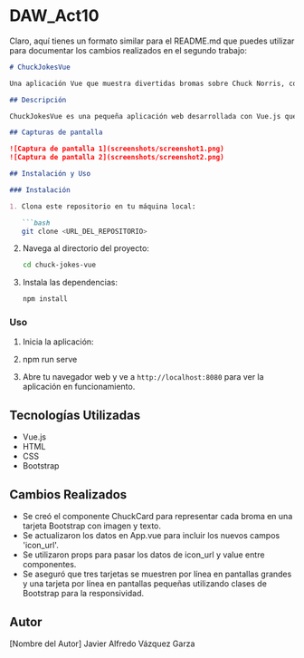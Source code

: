 # DAW_Act10

Claro, aquí tienes un formato similar para el README.md que puedes utilizar para documentar los cambios realizados en el segundo trabajo:

```markdown
# ChuckJokesVue

Una aplicación Vue que muestra divertidas bromas sobre Chuck Norris, con la implementación de un nuevo componente ChuckCard.

## Descripción

ChuckJokesVue es una pequeña aplicación web desarrollada con Vue.js que muestra una lista de bromas populares sobre Chuck Norris. En esta versión, se ha agregado un nuevo componente llamado ChuckCard para representar cada broma en una tarjeta Bootstrap con imagen y texto. Los datos se pasan entre componentes utilizando props, y se ha asegurado la responsividad de la página utilizando clases de Bootstrap.

## Capturas de pantalla

![Captura de pantalla 1](screenshots/screenshot1.png)
![Captura de pantalla 2](screenshots/screenshot2.png)

## Instalación y Uso

### Instalación

1. Clona este repositorio en tu máquina local:

   ```bash
   git clone <URL_DEL_REPOSITORIO>
   ```

2. Navega al directorio del proyecto:

   ```bash
   cd chuck-jokes-vue
   ```

3. Instala las dependencias:

   ```bash
   npm install
   ```

### Uso

1. Inicia la aplicación:
2. 
   npm run serve

3. Abre tu navegador web y ve a `http://localhost:8080` para ver la aplicación en funcionamiento.

## Tecnologías Utilizadas

- Vue.js
- HTML
- CSS
- Bootstrap

## Cambios Realizados

- Se creó el componente ChuckCard para representar cada broma en una tarjeta Bootstrap con imagen y texto.
- Se actualizaron los datos en App.vue para incluir los nuevos campos 'icon_url'.
- Se utilizaron props para pasar los datos de icon_url y value entre componentes.
- Se aseguró que tres tarjetas se muestren por línea en pantallas grandes y una tarjeta por línea en pantallas pequeñas utilizando clases de Bootstrap para la responsividad.

## Autor

[Nombre del Autor]
Javier Alfredo Vázquez Garza
